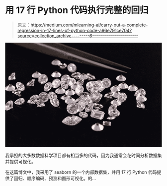 # 用 17 行 Python 代码执行完整的回归

> 原文：<https://medium.com/mlearning-ai/carry-out-a-complete-regression-in-17-lines-of-python-code-a96e791ce704?source=collection_archive---------6----------------------->

![](img/b41e4c0f3590b7a37aa530f3663ee189.png)

我承担的大多数数据科学项目都有相当多的代码，因为我通常会花时间分析数据集并提供可视化。

在这篇博文中，我采用了 seaborn 的一个内部数据集，并用 17 行 Python 代码提供了回归、顺序编码、预测和图形可视化。的…